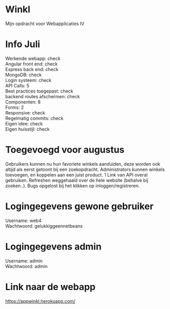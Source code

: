 # Winkl

Mijn opdracht voor Webapplicaties IV


# Info Juli
Werkende webapp: check <br />
Angular front end: check <br />
Express back end: check <br />
MongoDB: check <br />
Login systeem: check <br />
API Calls: 5 <br />
Best practices toegepast: check <br />
backend routes afschermen: check <br />
Componenten: 8 <br />
Forms: 2 <br />
Responsive: check <br />
Regelmatig commits: check <br />
Eigen idee: check <br />
Eigen huisstijl: check <br />
# Toegevoegd voor augustus
Gebruikers kunnen nu hun favoriete winkels aanduiden, deze worden ook altijd als eerst getoont bij een zoekopdracht.
Administrators kunnen winkels toevoegen, en koppelen aan een juist product.
1 Link van API overal gebruiken.
Refreshen weggehaald over de hele website (behalve bij zoeken..). 
Bugs opgelost bij het klikken op inloggen/registreren. 
# Logingegevens gewone gebruiker
Username: web4 <br />
Wachtwoord: gelukkiggeennetbeans
# Logingegevens admin
Username: admin <br />
Wachtwoord: admin
# Link naar de webapp
https://appwinkl.herokuapp.com/

